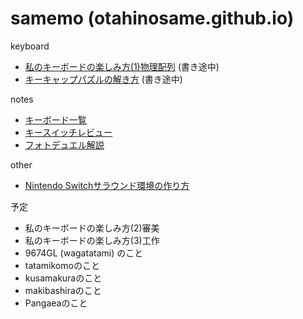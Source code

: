 # samemo (otahinosame.github.io)

keyboard
* [私のキーボードの楽しみ方(1)物理配列](/how_to_tanoshimi_1) (書き途中)
* [キーキャップパズルの解き方](/solve_keycaps) (書き途中)

notes
* [キーボード一覧](/keyboard_list)
* [キースイッチレビュー](/keyswitch_list)
* [フォトデュエル解説](/photoduel)

other
* [Nintendo Switchサラウンド環境の作り方](/switch_surround/)

予定
* 私のキーボードの楽しみ方(2)審美
* 私のキーボードの楽しみ方(3)工作
* 9674GL (wagatatami) のこと
* tatamikomoのこと
* kusamakuraのこと
* makibashiraのこと
* Pangaeaのこと
